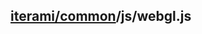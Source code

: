 [iterami/common](https://github.com/iterami/Documentation.htm/blob/gh-pages/common/README.md)/js/webgl.js
---------------------------------------------------------------------------------------------------------
